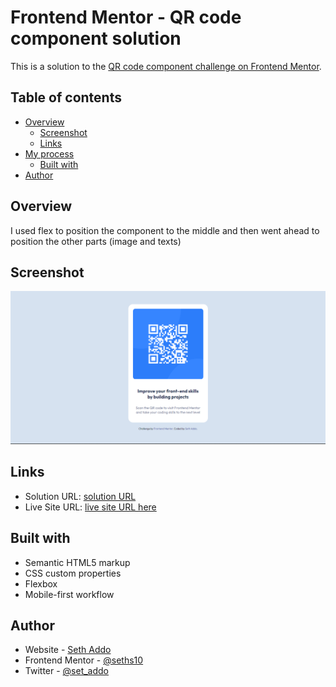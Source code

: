 # Frontend Mentor - QR code component solution

This is a solution to the [QR code component challenge on Frontend Mentor](https://www.frontendmentor.io/challenges/qr-code-component-iux_sIO_H).

## Table of contents

- [Overview](#overview)
  - [Screenshot](#screenshot)
  - [Links](#links)
- [My process](#my-process)
  - [Built with](#built-with)
- [Author](#author)

## Overview

I used flex to position the component to the middle and then went ahead to position the other parts (image and texts)

## Screenshot

![Screenshot](./images/qr-code-comp.png)

## Links

- Solution URL: [solution URL](https://github.com/seths10/FrontendMentor/tree/main/qr-code-component-main)
- Live Site URL: [live site URL here](https://seths10.github.io/FrontendMentor/qr-code-component-main/)

## Built with

- Semantic HTML5 markup
- CSS custom properties
- Flexbox
- Mobile-first workflow

## Author

- Website - [Seth Addo](https://seths10.github.io/main-portfolio/)
- Frontend Mentor - [@seths10](https://www.frontendmentor.io/profile/seths10)
- Twitter - [@set_addo](https://www.twitter.com/set_addo)

